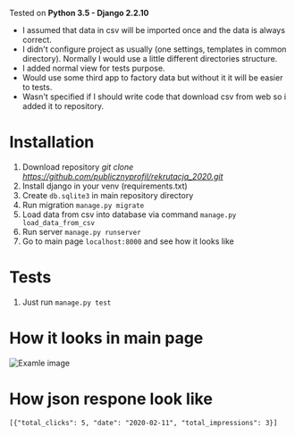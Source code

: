 Tested on **Python 3.5 - Django 2.2.10**

* I assumed that data in csv will be imported once and the data is always correct.
* I didn't configure project as usually (one settings, templates in common directory). Normally I would use a little different directories structure.
* I added normal view for tests purpose.
* Would use some third app to factory data but without it it will be easier to tests.
* Wasn't specified if I should write code that download csv from web so i added it to repository.


# Installation #
   1. Download repository *git clone https://github.com/publicznyprofil/rekrutacja_2020.git*
   2. Install django in your venv (requirements.txt)
   3. Create `db.sqlite3` in main repository directory 
   4. Run migration `manage.py migrate`
   5. Load data from csv into database via command `manage.py load_data_from_csv`
   6. Run server `manage.py runserver`
   7. Go to main page `localhost:8000` and see how it looks like
   
   
# Tests #
 1. Just run `manage.py test`

# How it looks in main page #
![Examle image](https://i.imgur.com/B8JxplJ.png)

# How json respone look like #
  `[{"total_clicks": 5, "date": "2020-02-11", "total_impressions": 3}]`

